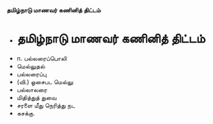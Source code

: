 **தமிழ்நாடு மாணவர் கணினித் திட்டம்**
- # தமிழ்நாடு மாணவர் கணினித் திட்டம்
- n. பல்லரைப்பொலி
- மெல்லுதல்
- பல்லரைப்பு
- (வி.) ஓசைபட மெல்லு
- பல்லாலரை
- மிதித்துத் துவை
- சரளை மீது நெரித்து நட
- கசக்கு.

